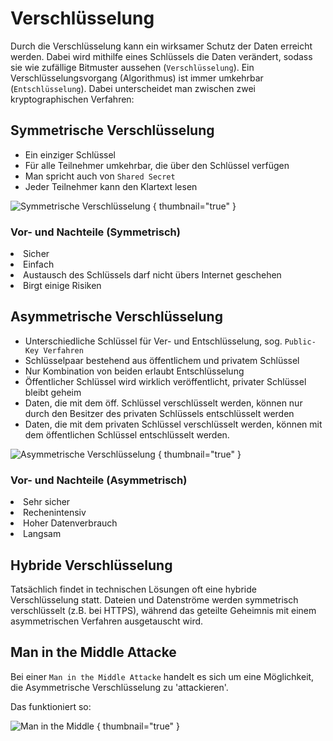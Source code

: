 # Verschlüsselung

<show-structure depth="2" />

Durch die Verschlüsselung kann ein wirksamer Schutz der Daten erreicht werden. Dabei wird mithilfe eines Schlüssels die Daten verändert, sodass
sie wie zufällige Bitmuster aussehen (`Verschlüsselung`). Ein Verschlüsselungsvorgang (Algorithmus) ist immer umkehrbar (`Entschlüsselung`). Dabei
unterscheidet man zwischen zwei kryptographischen Verfahren:

## Symmetrische Verschlüsselung

- Ein einziger Schlüssel
- Für alle Teilnehmer umkehrbar, die über den Schlüssel verfügen
- Man spricht auch von `Shared Secret`
- Jeder Teilnehmer kann den Klartext lesen

![Symmetrische Verschlüsselung](symmetrisch.jpg) { thumbnail="true" }

### Vor- und Nachteile (Symmetrisch)

<tabs>
    <tab title="Vorteile">
        <list type="bullet">
            <li>Sicher</li>
            <li>Einfach</li>
        </list>
    </tab>
    <tab title="Nachteile">
        <list type="bullet">
            <li>Austausch des Schlüssels darf nicht übers Internet geschehen</li>
            <li>Birgt einige Risiken</li>
        </list>
    </tab>
</tabs>

## Asymmetrische Verschlüsselung

- Unterschiedliche Schlüssel für Ver- und Entschlüsselung, sog. `Public-Key Verfahren`
- Schlüsselpaar bestehend aus öffentlichem und privatem Schlüssel
- Nur Kombination von beiden erlaubt Entschlüsselung
- Öffentlicher Schlüssel wird wirklich veröffentlicht, privater Schlüssel bleibt geheim
- Daten, die mit dem öff. Schlüssel verschlüsselt werden, können nur durch den Besitzer des privaten Schlüssels entschlüsselt werden
- Daten, die mit dem privaten Schlüssel verschlüsselt werden, können mit dem öffentlichen Schlüssel entschlüsselt werden.

![Asymmetrische Verschlüsselung](assymetrisch.jpg) { thumbnail="true" }

### Vor- und Nachteile (Asymmetrisch)

<tabs>
    <tab title="Vorteile">
        <list type="bullet">
            <li>Sehr sicher</li>
        </list>
    </tab>
    <tab title="Nachteile">
        <list type="bullet">
            <li>Rechenintensiv</li>
            <li>Hoher Datenverbrauch</li>
            <li>Langsam</li>
        </list>
    </tab>
</tabs>

## Hybride Verschlüsselung

Tatsächlich findet in technischen Lösungen oft eine hybride Verschlüsselung statt. Dateien und Datenströme werden symmetrisch verschlüsselt (z.B.
bei HTTPS), während das geteilte Geheimnis mit einem asymmetrischen Verfahren ausgetauscht wird.

## Man in the Middle Attacke

Bei einer `Man in the Middle Attacke` handelt es sich um eine Möglichkeit, die Asymmetrische Verschlüsselung zu 'attackieren'.

Das funktioniert so:

![Man in the Middle](man_middle.jpg) { thumbnail="true" }
